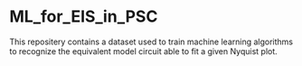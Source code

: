 # ML_for_EIS_in_PSC

This repositery contains a dataset used to train machine learning algorithms to recognize the equivalent model circuit able to fit a given Nyquist plot.
